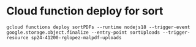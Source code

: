 # Cloud function deploy for sort
```
gcloud functions deploy sortPDFs --runtime nodejs18 --trigger-event google.storage.object.finalize --entry-point sortUploads --trigger-resource sp24-41200-rglopez-malpdf-uploads
```